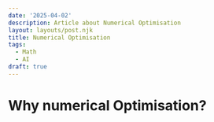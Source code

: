 ```yaml
---
date: '2025-04-02'
description: Article about Numerical Optimisation
layout: layouts/post.njk
title: Numerical Optimisation
tags:
  - Math
  - AI
draft: true
---
```


# Why numerical Optimisation?


